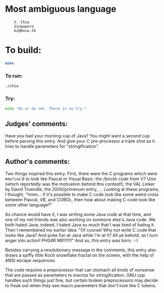 # Most ambiguous language

        V. Chia
        Singapore
        bi@mncw.tk

# To build:

```sh
make
```

### To run:

```sh
./chia
```

### Try:

```sh
echo "Do or do not. There is no try."
```

## Judges' comments:

Have you had your morning cup of Java?  You might want a
second cup before parsing this entry.  And give your C
pre-processor a triple shot as it tries to handle parameters
for "stringification".

## Author's comments:

Two things inspired this entry. First, there were the C programs which were
`#define`'d to look like Pascal or Visual Basic: the /bin/sh code from V7 Unix
(which reportedly was the motivation behind this contest!), the VAL Linker by
David Troendle, the 2000/primenum entry, ... Looking at these programs, I
thought, "hmm... if it's possible to make C code look like some weird cross
between Pascal, VB, and COBOL, then how about making C code look like some
other language?"

As chance would have it, I was writing some Java code at that time, and one of
my net.friends was also working on someone else's Java code. We both hated
Java; indeed, I hated Java so much that I was tired of hating it. Then I
remembered my earlier idea: "Of course! Why not write C code that looks like
Java? And poke fun at Java while I'm at it? All ye behold, as I turn anger
into action! PH34R MII!!!!!!!" And so, this entry was born. :-)

Besides carrying a revolutionary message in the comments, this entry also
draws a spiffy little Koch snowflake fractal on the screen, with the help of
ANSI escape sequences.

The code requires a preprocessor that can stomach all kinds of nonsense that
are passed as parameters to macros for stringification. GNU cpp handles such
things just fine, but certain broken preprocessors may decide to freak out
when they see macro parameters that don't look like C tokens.
